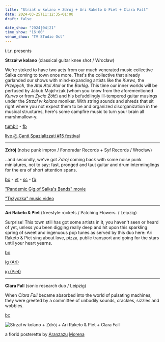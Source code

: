 ```yaml
---
title: "Strzał w kolano + Zdrój + Ari Raketo & Piet + Clara Fall"
date: 2024-03-25T11:12:35+01:00
draft: false

date_show: "2024|04|21"
time_show: "16:00"
venue_show: "TV STudio Ost"
---
```


i.t.r. presents

**Strzał w kolano** (classical guitar knee shot / Wrocław)

We're stoked to have two acts from our much venerated music collective Salka coming to town once more. That's the collective that already garlanded our shows with mind-expanding artists like the _Kurws_, the _Przepych_, the _Atol Atol Atol_ or the _Barłóg_. This time our inner worlds will be perfused by Jakub Majchrzak (whom you know from the aforementioned _Kurws_ or from _Życia Żółć_) and his befuddlingly ill-tempered guitar musings under the _Strzał w kolano_ moniker. With string sounds and shreds that sit right where you not expect them to be and organized disorganization in the musical structures, here's some campfire music to turn your brain all marshmallow-y.

[tumblr](https://jakubmajchrzak.tumblr.com/music) - [fb](https://www.facebook.com/jakub.majchrzak.sound.video)

[live @ Canti Spazializzati #15 festival](https://youtu.be/mbf22n50GJQ)

---

**Zdrój** (noise punk improv / Fonoradar Records + Syf Records / Wrocław)

..and secondly, we've got _Zdrój_ coming back with some noise punk miniatures, not to say: fast, pronged and taut guitar and drum interminglings for the era of short attention spans.

[bc](https://zdroj.bandcamp.com/) - [yt](https://www.youtube.com/playlist?list=PLWHAuT4TINmWSDfhzWqP_zzivvOFwaccj) - [sc](https://soundcloud.com/zdroj/sets) - [fb](https://www.facebook.com/zdrojband)

["Pandemic Gig of Salka's Bands" movie](https://www.youtube.com/watch?v=xp6VyrvAQcs)

["Tężyczka" music video](https://www.youtube.com/watch?v=E0YnLSR1yco)

---

**Ari Raketo & Piet** (freestyle rockets / Patching Flowers. / Leipzig)

Surprise! This town still has got some artists in it, you haven't seen or heard of yet, unless you been digging really deep and hit upon this sparkling spring of sweet and ingenuous pop tunes as served by this duo here: Ari Raketo & Piet sing about love, pizza, public transport and going for the stars until your heart yearns.

[bc](https://ariraketo.bandcamp.com)

[ig (Ari)](https://www.instagram.com/ari_raketo/)

[ig (Piet)](https://www.instagram.com/piets_____________________/)

---

**Clara Fall** (sonic research duo / Leipzig)

When _Clara Fall_ became absorbed into the world of pulsating machines, they were greeted by a committee of unbodily sounds, crackles, sizzles and wobbles.

[bc](https://soundcloud.com/klarerfall)

![Strzał w kolano + Zdrój + Ari Raketo & Piet + Clara Fall](../../posters/2024-04-21.jpg)

a florid posterette by [Aranzazu](https://aranzazumoena.com/) [Morena](https://www.instagram.com/aranzazumoena)
